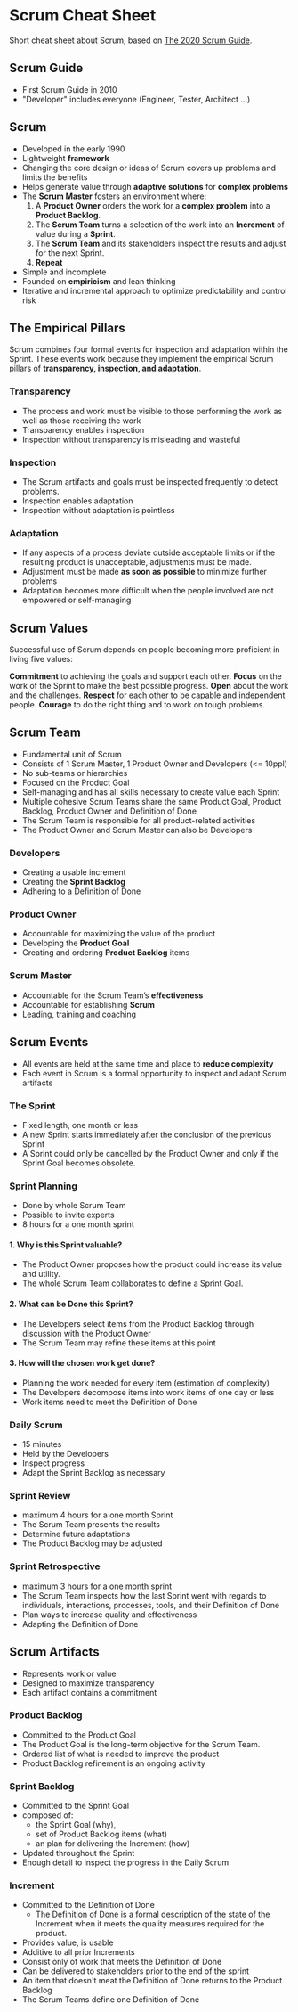 # Scrum Cheat Sheet

Short cheat sheet about Scrum, based on [The 2020 Scrum Guide](https://scrumguides.org/scrum-guide.html).

## Scrum Guide

 - First Scrum Guide in 2010
 - "Developer" includes everyone (Engineer, Tester, Architect ...)

## Scrum

- Developed in the early 1990
- Lightweight **framework**
- Changing the core design or ideas of Scrum covers up problems and limits the benefits
- Helps generate value through **adaptive solutions** for **complex problems**
- The **Scrum Master** fosters an environment where:
	1. A **Product Owner** orders the work for a **complex problem** into a **Product Backlog**.
	2. The **Scrum Team** turns a selection of the work into an **Increment** of value during a **Sprint**.   
	3.  The **Scrum Team** and its stakeholders inspect the results and adjust for the next Sprint.
	4.  **Repeat**
- Simple and incomplete
- Founded on **empiricism** and lean thinking
- Iterative and incremental approach to optimize predictability and control risk

## The Empirical Pillars

Scrum combines four formal events for inspection and adaptation within the Sprint. These events work because they implement the empirical Scrum pillars of **transparency, inspection, and adaptation**.

### Transparency

- The process and work must be visible to those performing the work as well as those receiving the work
- Transparency enables inspection
- Inspection without transparency is misleading and wasteful

### Inspection

- The Scrum artifacts and goals must be inspected frequently to detect problems.
- Inspection enables adaptation
- Inspection without adaptation is pointless

### Adaptation

- If any aspects of a process deviate outside acceptable limits or if the resulting product is unacceptable, adjustments must be made.
- Adjustment must be made **as soon as possible** to minimize further problems
- Adaptation becomes more difficult when the people involved are not empowered or self-managing

## Scrum Values

Successful use of Scrum depends on people becoming more proficient in living five values:

**Commitment** to achieving the goals and support each other.
**Focus** on the work of the Sprint to make the best possible progress.
**Open** about the work and the challenges.
**Respect** for each other to be capable and independent people.
**Courage** to do the right thing and to work on tough problems.

## Scrum Team

- Fundamental unit of Scrum
- Consists of 1 Scrum Master,  1 Product Owner and Developers (<= 10ppl)
- No sub-teams or hierarchies
- Focused on the Product Goal
- Self-managing and has all skills necessary to create value each Sprint
- Multiple cohesive Scrum Teams share the same Product Goal, Product Backlog, Product Owner and Definition of Done
- The Scrum Team is responsible for all product-related activities
- The Product Owner and Scrum Master can also be Developers

### Developers

- Creating a usable increment
- Creating the **Sprint Backlog**
- Adhering to a Definition of Done

### Product Owner

- Accountable for maximizing the value of the product
- Developing the **Product Goal**
- Creating and ordering **Product Backlog** items

### Scrum Master

- Accountable for the Scrum Team’s **effectiveness**
- Accountable for establishing **Scrum**
- Leading, training and coaching

## Scrum Events

- All events are held at the same time and place to **reduce complexity**
- Each event in Scrum is a formal opportunity to inspect and adapt Scrum artifacts

### The Sprint

- Fixed length, one month or less
- A new Sprint starts immediately after the conclusion of the previous Sprint
- A Sprint could only be cancelled by the Product Owner and only if the Sprint Goal becomes obsolete.

### Sprint Planning

- Done by whole Scrum Team
- Possible to invite experts
- 8 hours for a one month sprint

#### 1. Why is this Sprint valuable?

- The Product Owner proposes how the product could increase its value and utility.
- The whole Scrum Team collaborates to define a Sprint Goal.

#### 2. What can be Done this Sprint?

- The Developers select items from the Product Backlog through discussion with the Product Owner
- The Scrum Team may refine these items at this point

#### 3. How will the chosen work get done?

- Planning the work needed for every item (estimation of complexity)
- The Developers decompose items into work items of one day or less
- Work items need to meet the Definition of Done

### Daily Scrum

- 15 minutes
- Held by the Developers
- Inspect progress
- Adapt the Sprint Backlog as necessary

### Sprint Review

- maximum 4 hours for a one month Sprint
- The Scrum Team presents the results
- Determine future adaptations
- The Product Backlog may be adjusted

### Sprint Retrospective

- maximum 3 hours for a one month sprint
- The Scrum Team inspects how the last Sprint went with regards to individuals, interactions, processes, tools, and their Definition of Done
- Plan ways to increase quality and effectiveness
- Adapting the Definition of Done

## Scrum Artifacts

- Represents work or value
- Designed to maximize transparency
- Each artifact contains a commitment

### Product Backlog

- Committed to the Product Goal
- The Product Goal is the long-term objective for the Scrum Team.
- Ordered list of what is needed to improve the product
- Product Backlog refinement is an ongoing activity

### Sprint Backlog

- Committed to the Sprint Goal
- composed of:
	-  the Sprint Goal (why), 
	- set of Product Backlog items (what)
	- an plan for delivering the Increment (how)
- Updated throughout the Sprint
- Enough detail to inspect the progress in the Daily Scrum

### Increment

- Committed to the Definition of Done
	- The Definition of Done is a formal description of the state of the Increment when it meets the quality 		measures required for the product.
- Provides value, is usable
- Additive to all prior Increments
- Consist only of work that meets the Definition of Done
- Can be delivered to stakeholders prior to the end of the sprint
- An item that doesn't meat the Definition of Done returns to the Product Backlog
- The Scrum Teams define one Definition of Done 
